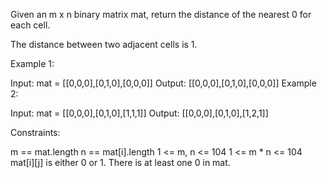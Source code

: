 Given an m x n binary matrix mat, return the distance of the nearest 0 for each cell.

The distance between two adjacent cells is 1.



Example 1:


Input: mat = [[0,0,0],[0,1,0],[0,0,0]]
Output: [[0,0,0],[0,1,0],[0,0,0]]
Example 2:


Input: mat = [[0,0,0],[0,1,0],[1,1,1]]
Output: [[0,0,0],[0,1,0],[1,2,1]]


Constraints:

m == mat.length
n == mat[i].length
1 <= m, n <= 104
1 <= m * n <= 104
mat[i][j] is either 0 or 1.
There is at least one 0 in mat.